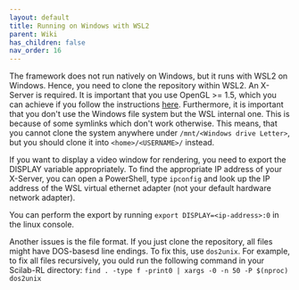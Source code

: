 ```yaml
---
layout: default
title: Running on Windows with WSL2
parent: Wiki
has_children: false
nav_order: 16
---
```


The framework does not run natively on Windows, but it runs with WSL2 on Windows. Hence, you need to clone the repository within WSL2. An X-Server is required. It is important that you use OpenGL >= 1.5, which you can achieve if you follow the instructions [here](https://linuxtut.com/en/2841f1f15d364c2377a1/).
Furthermore, it is important that you don't use the Windows file system but the WSL internal one. This is because of some symlinks which don't work otherwise. This means, that you cannot clone the system anywhere under `/mnt/<Windows drive Letter>`, but you should clone it into `<home>/<USERNAME>/` instead.

If you want to display a video window for rendering, you need to export the DISPLAY variable appropriately. To find the appropriate IP address of your X-Server, you can open a PowerShell, type `ipconfig` and look up the IP address of the WSL virtual ethernet adapter (not your default hardware network adapter). 

You can perform the export by running `export DISPLAY=<ip-address>:0` in the linux console.

Another issues is the file format. If you just clone the repository, all files might have DOS-basesd line endings. To fix this, use `dos2unix`. For example, to fix all files recursively, you ould run the following command in your Scilab-RL directory: 
`find . -type f -print0 | xargs -0 -n 50 -P $(nproc) dos2unix`
